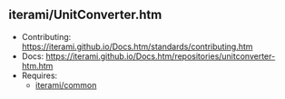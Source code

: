 iterami/UnitConverter.htm
-------------------------

* Contributing: https://iterami.github.io/Docs.htm/standards/contributing.htm
* Docs: https://iterami.github.io/Docs.htm/repositories/unitconverter-htm.htm
* Requires:
  * [iterami/common](https://github.com/iterami/common)
